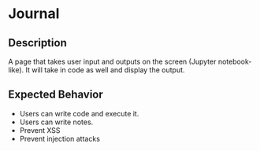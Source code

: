 # Journal

## Description
A page that takes user input and outputs on the screen (Jupyter notebook-like). It will take in code as well and display the output.

## Expected Behavior
* Users can write code and execute it.
* Users can write notes.
* Prevent XSS
* Prevent injection attacks
